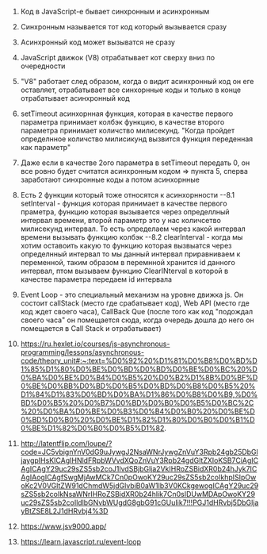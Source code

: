 1. Код в JavaScript-е бывает синхронным и асинхронным
2. Синхронным называется тот код который вызывается сразу
3. Асинхронный код может вызыватся не сразу
4. JavaScript движок (V8) отрабатывает кот сверху вниз по очередности
5. "V8" работает след образом, когда о видит асинхронный код он еге оставляет, отрабатывает все синхорнные коды и только в конце отрабатывает асинхронный код
6. setTimeout асинхорнная функция, которая в качестве первого параметра принимает колбэк функцию, в качестве второго параметра принимает количство милисекунд. "Когда пройдет определнное количство милисикунд вызвится функция переденная как параметр"
7. Даже если в качестве 2ого параметра в setTimeout передать 0, он все ровно будет считатся асинхронным кодом => пункта 5, сперва заработают синхронные коды а потом асинхорнные

8. Есть 2 функции который тоже относятся к асинхорнности
 --8.1 setInterval - функция которая принимает в качестве первого праметра, функцию которая вызывается через определлный интервал времени, второй параметр это у нас количсетво милисекунд интервал. То есть определаем через какой интервал времени вызывать функцию колбэк
 --8.2 clearInterval - когда мы хотим оставоить какую то функцию которая вызвыатся через определнный интервал то мы данный интервал приравниваем к переменной, таким образом в перемнной хранится id данного интервал, птом вызываем функцию ClearINterval в которой в качестве параметра передаем id интервала

 9. Event Loop - это специальный механизм на уровне движка js. Он состоит callStack (место где срабатывает код), Web API (место где код ждет своего часа), CallBack Que (после того как код "подождал своего часа" он помещается сюда, когда очередь дошла до него он помещается в Call Stack и отрабатывает)




1. https://ru.hexlet.io/courses/js-asynchronous-programming/lessons/asynchronous-code/theory_unit#:~:text=%D0%92%20%D1%81%D0%B8%D0%BD%D1%85%D1%80%D0%BE%D0%BD%D0%BD%D0%BE%D0%BC%20%D0%BA%D0%BE%D0%B4%D0%B5%20%D0%B2%D1%8B%D0%BF%D0%BE%D0%BB%D0%BD%D0%B5%D0%BD%D0%B8%D0%B5%20%D1%84%D1%83%D0%BD%D0%BA%D1%86%D0%B8%D0%B9,%D0%BD%D0%B5%20%D0%B7%D0%BD%D0%B0%D0%B5%D0%BC%2C%20%D0%BA%D0%BE%D0%B3%D0%B4%D0%B0%20%D0%BE%D0%BD%D0%B0%20%D0%BE%D1%82%D1%80%D0%B0%D0%B1%D0%BE%D1%82%D0%B0%D0%B5%D1%82.


2. http://latentflip.com/loupe/?code=JC5vbignYnV0dG9uJywgJ2NsaWNrJywgZnVuY3Rpb24gb25DbGljaygpIHsKICAgIHNldFRpbWVvdXQoZnVuY3Rpb24gdGltZXIoKSB7CiAgICAgICAgY29uc29sZS5sb2coJ1lvdSBjbGlja2VkIHRoZSBidXR0b24hJyk7ICAgIAogICAgfSwgMjAwMCk7Cn0pOwoKY29uc29sZS5sb2coIkhpISIpOwoKc2V0VGltZW91dChmdW5jdGlvbiB0aW1lb3V0KCkgewogICAgY29uc29sZS5sb2coIkNsaWNrIHRoZSBidXR0b24hIik7Cn0sIDUwMDApOwoKY29uc29sZS5sb2coIldlbGNvbWUgdG8gbG91cGUuIik7!!!PGJ1dHRvbj5DbGljayBtZSE8L2J1dHRvbj4%3D

3. https://www.jsv9000.app/


4. https://learn.javascript.ru/event-loop